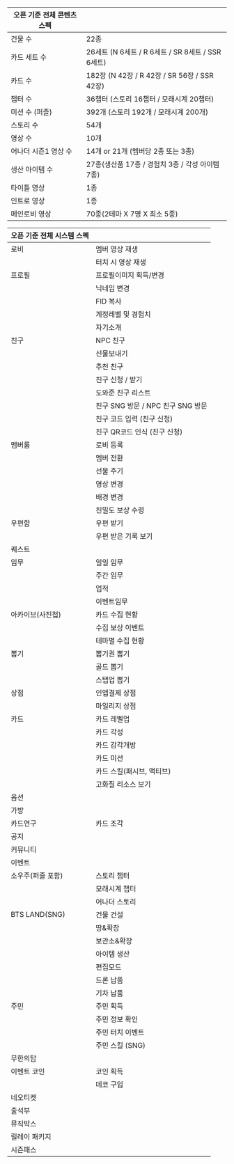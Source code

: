 

| 오픈 기준 전체 콘텐츠 스펙 |                                         |
| --------------- | --------------------------------------- |
| 건물 수            | 22종                                     |
| 카드 세트 수         | 26세트 (N 6세트 / R 6세트 / SR 8세트 / SSR 6세트) |
| 카드 수            | 182장 (N 42장 / R 42장 / SR 56장 / SSR 42장) |
| 챕터 수            | 36챕터 (스토리 16챕터 / 모래시계 20챕터)             |
| 미션 수 (퍼즐)       | 392개 (스토리 192개 / 모래시계 200개)             |
| 스토리 수           | 54개                                     |
| 영상 수            | 10개                                     |
| 어나더 시즌1 영상 수    | 14개 or 21개 (멤버당 2종 또는 3종)               |
| 생산 아이템 수        | 27종(생산품 17종 / 경험치 3종 / 각성 아이템 7종)       |
| 타이틀 영상          | 1종                                      |
| 인트로 영상          | 1종                                      |
| 메인로비 영상         | 70종(2테마 X 7명 X 최소 5종)                   |


| 오픈 기준 전체 시스템 스펙 |                           |
|-----------------|---------------------------|
| 로비              | 멤버 영상 재생                  |
|                 | 터치 시 영상 재생                |
| 프로필             | 프로필이미지 획득/변경              |
|                 | 닉네임 변경                    |
|                 | FID 복사                    |
|                 | 계정레벨 및 경험치                |
|                 | 자기소개                      |
| 친구              | NPC 친구                    |
|                 | 선물보내기                     |
|                 | 추천 친구                     |
|                 | 친구 신청 / 받기                |
|                 | 도와준 친구 리스트                |
|                 | 친구 SNG 방문 / NPC 친구 SNG 방문 |
|                 | 친구 코드 입력 (친구 신청)          |
|                 | 친구 QR코드 인식 (친구 신청)        |
| 멤버룸             | 로비 등록                     |
|                 | 멤버 전환                     |
|                 | 선물 주기                     |
|                 | 영상 변경                     |
|                 | 배경 변경                     |
|                 | 친밀도 보상 수령                 |
| 우편함             | 우편 받기                     |
|                 | 우편 받은 기록 보기               |
| 퀘스트             |                           |
| 임무              | 일일 임무                     |
|                 | 주간 임무                     |
|                 | 업적                        |
|                 | 이벤트임무                     |
| 아카이브(사진첩)       | 카드 수집 현황                  |
|                 | 수집 보상 이벤트                 |
|                 | 테마별 수집 현황                 |
| 뽑기              | 뽑기권 뽑기                    |
|                 | 골드 뽑기                     |
|                 | 스탭업 뽑기                    |
| 상점              | 인앱결제 상점                   |
|                 | 마일리지 상점                   |
| 카드              | 카드 레벨업                    |
|                 | 카드 각성                     |
|                 | 카드 감각개방                   |
|                 | 카드 미션                     |
|                 | 카드 스킬(패시브, 액티브)           |
|                 | 고화질 리소스 보기                |
| 옵션              |                           |
| 가방              |                           |
| 카드연구            | 카드 조각                     |
| 공지              |                           |
| 커뮤니티            |                           |
| 이벤트             |                           |
| 소우주(퍼즐 포함)      | 스토리 챕터                    |
|                 | 모래시계 챕터                   |
|                 | 어나더 스토리                   |
| BTS LAND(SNG)   | 건물 건설                     |
|                 | 땅&확장                      |
|                 | 보관소&확장                    |
|                 | 아이템 생산                    |
|                 | 편집모드                      |
|                 | 드론 납품                     |
|                 | 기차 납품                     |
| 주민              | 주민 획득                     |
|                 | 주민 정보 확인                  |
|                 | 주민 터치 이벤트                 |
|                 | 주민 스킬 (SNG)               |
| 무한의탑            |                           |
| 이벤트 코인          | 코인 획득                     |
|                 | 데코 구입                     |
| 네오티켓            |                           |
| 출석부             |                           |
| 뮤직박스            |                           |
| 릴레이 패키지         |                           |
| 시즌패스            |

